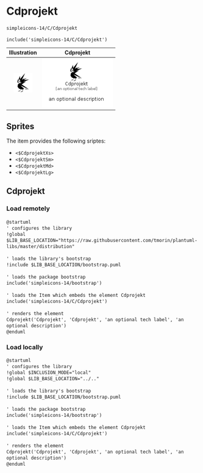 # Cdprojekt


```text
simpleicons-14/C/Cdprojekt
```

```text
include('simpleicons-14/C/Cdprojekt')
```



| Illustration | Cdprojekt |
| :---: | :---: |
| ![illustration for Illustration](../../simpleicons-14/C/Cdprojekt.png) | ![illustration for Cdprojekt](../../simpleicons-14/C/Cdprojekt.Local.png) |



## Sprites
The item provides the following sriptes:

- `<$CdprojektXs>`
- `<$CdprojektSm>`
- `<$CdprojektMd>`
- `<$CdprojektLg>`





## Cdprojekt

### Load remotely
```plantuml
@startuml
' configures the library
!global $LIB_BASE_LOCATION="https://raw.githubusercontent.com/tmorin/plantuml-libs/master/distribution"

' loads the library's bootstrap
!include $LIB_BASE_LOCATION/bootstrap.puml

' loads the package bootstrap
include('simpleicons-14/bootstrap')

' loads the Item which embeds the element Cdprojekt
include('simpleicons-14/C/Cdprojekt')

' renders the element
Cdprojekt('Cdprojekt', 'Cdprojekt', 'an optional tech label', 'an optional description')
@enduml
```

### Load locally
```plantuml
@startuml
' configures the library
!global $INCLUSION_MODE="local"
!global $LIB_BASE_LOCATION="../.."

' loads the library's bootstrap
!include $LIB_BASE_LOCATION/bootstrap.puml

' loads the package bootstrap
include('simpleicons-14/bootstrap')

' loads the Item which embeds the element Cdprojekt
include('simpleicons-14/C/Cdprojekt')

' renders the element
Cdprojekt('Cdprojekt', 'Cdprojekt', 'an optional tech label', 'an optional description')
@enduml
```


